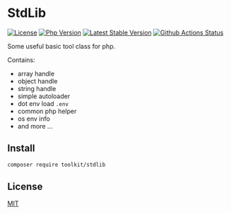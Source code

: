 # StdLib

[![License](https://img.shields.io/github/license/php-toolkit/stdlib)](LICENSE)
[![Php Version](https://img.shields.io/badge/php-%3E7.1.0-brightgreen.svg?maxAge=2592000)](https://packagist.org/packages/toolkit/stdlib)
[![Latest Stable Version](http://img.shields.io/packagist/v/toolkit/stdlib.svg)](https://packagist.org/packages/toolkit/stdlib)
[![Github Actions Status](https://github.com/php-toolkit/stdlib/workflows/Unit-Tests/badge.svg)](https://github.com/php-toolkit/stdlib/actions)

Some useful basic tool class for php.

Contains:

- array handle
- object handle
- string handle
- simple autoloader
- dot env load `.env`
- common php helper
- os env info
- and more ...

## Install

```bash
composer require toolkit/stdlib
```

## License

[MIT](LICENSE)
